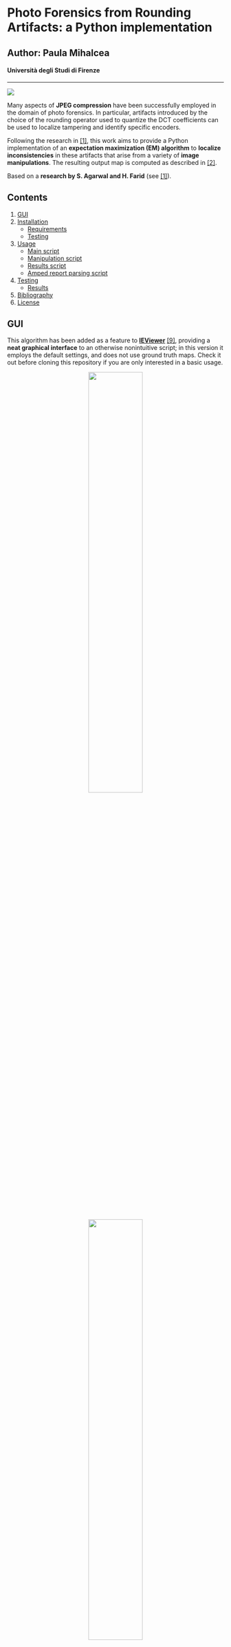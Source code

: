 # Photo Forensics from Rounding Artifacts: a Python implementation
## Author: Paula Mihalcea
#### Università degli Studi di Firenze

---

![](https://img.shields.io/github/repo-size/PaulaMihalcea/Photo-Forensics-from-Rounding-Artifacts)

Many aspects of **JPEG compression** have been successfully employed in
the domain of photo forensics. In particular, artifacts introduced by the choice of the rounding operator used to quantize the DCT coefficients can be used to localize tampering and identify specific encoders.

Following the research in [\[1\]](https://doi.org/10.1145/3369412.3395059), this work aims to provide a Python implementation of an **expectation maximization (EM) algorithm** to **localize inconsistencies** in these artifacts that arise from a variety of **image manipulations**. The resulting output map is computed as described in [\[2\]](https://doi.org/10.1109/WIFS.2017.8267641).

Based on a **research by S. Agarwal and H. Farid** (see [\[1\]](https://doi.org/10.1145/3369412.3395059)).

## Contents
1. [GUI](#gui)
2. [Installation](#installation)
    - [Requirements](#requirements)
    - [Testing](#testing)
3. [Usage](#usage)
   - [Main script](#main-script)
   - [Manipulation script](#manipulation-script)
   - [Results script](#results-script)
   - [Amped report parsing script](#amped-report-parsing-script)
4. [Testing](#testing)
   - [Results](#results)
5. [Bibliography](#bibliography)
6. [License](#license)

## GUI

This algorithm has been added as a feature to **[IEViewer](https://github.com/PaulaMihalcea/IEViewer)** [\[9\]](https://github.com/PaulaMihalcea/IEViewer), providing a **neat graphical interface** to an otherwise nonintuitive script; in this version it employs the default settings, and does not use ground truth maps. Check it out before cloning this repository if you are only interested in a basic usage.
   <p align="center"><img src="https://github.com/PaulaMihalcea/Photo-Forensics-from-Rounding-Artifacts/blob/master/screenshots/analyze_0.png" width="50%" height="50%"></p>
    <p align="center"><img src="https://github.com/PaulaMihalcea/Photo-Forensics-from-Rounding-Artifacts/blob/master/screenshots/analyze_1.png" width="50%" height="50%"></p>

## Installation

As a Python 3 application, this project has a few basic requirements in order to be up and running. In order to install them, the [`pip`](https://packaging.python.org/key_projects/#pip "pip") package installer is recommended, as it allows for the automatic installation of all requirements. Nonetheless, the latter have been listed in order to simplify an eventual manual installation.

It is assumed that Python 3 is already installed on the desired system.

1. Download the repository and navigate to its folder.

2. Install the requirements using `pip` from a terminal:

    ```
    pip install --upgrade -r requirements.txt
    ```

### Requirements

The following Python packages are required in order to run this program. Please note that versions are to be intended as minimum, or the latest compatible.

| Package | Version |
| :------------ | :------------ |
| [Python](https://www.python.org/) | 3.8 |
| [argparse](https://docs.python.org/3/library/argparse.html) | _latest_ |
| [decimal](https://docs.python.org/3/library/decimal.html) | _latest_ |
| [Matplotlib](https://matplotlib.org/) | 3.4.3 |
| [NumPy](https://numpy.org/) | 1.20.3 |
| [OpenCV](https://opencv.org/) | _latest_ |
| [os](https://docs.python.org/3/library/os.html) | _latest_ |
| [pandas](https://pandas.pydata.org/) | 1.3.3 |
| [Pillow](https://pillow.readthedocs.io/en/stable/) | 8.2.0 |
| [random](https://docs.python.org/3/library/random.html) | _latest_ |
| [scikit-learn](https://scikit-learn.org/stable/) | 1.0 |
| [sys](https://docs.python.org/3/library/sys.html) | _latest_ |
| [time](https://docs.python.org/3/library/time.html) | _latest_ |
| [tqdm](https://github.com/tqdm/tqdm) | 4.62.3 |

### Testing
This project has been written and tested using [Python 3.8](https://www.python.org/downloads/release/python-380/) on a Windows 10 Pro machine.

## Usage

### Main script

Run from a terminal specifying the path to the image to be analyzed, as follows:

```
python3 main.py "path/to/image/image_file.jpg"
```

Optional arguments:
- `--win_size`: window size in pixel (default: `64`), must be a multiple of 8;
- `--stop_threshold`: expectation-maximization algorithm stop threshold (default: `1e-3`);
- `--prob_r_b_in_c1`: expectation-maximization algorithm probability of _r_ conditioned by _b_ belonging to _C<sub>1</sub>_ (default: `0.5`);
- `--interpolate`: interpolate missing pixel values, aka NaNs generated from divisions in the EM algorithm, using the function from [\[3\]](https://stackoverflow.com/a/68558547), otherwise replace them with `0.5` (default: `False`). _Warning: slows down the program significantly_;
- `--show`: show the resulting output map (default: `True`);
- `--save`: save the resulting output map in the `results` folder (default: `False`);
- `--show_roc_plot`: show the plot of the ROC curve (default: `False`);
- `--save_roc_plot`: save the plot of the ROC curve in the `results` folder (default: `False`);
- `--show_diff_plot`: show the plot of the difference between successive estimates of template _c_ (default: `False`);
- `--save_diff_plot`: save the plot of the difference between successive estimates of template _c_ in the `results` folder (default: `False`);
- `--verbose`: show progress in terminal (default: `True`).

Example call with optional arguments:
```
python3 main.py "images/my_photo.jpg" --win_size=256 --stop_threshold=1e-2 --save=True
```

### Manipulation script

This script generates **manipulated images** and their respective **ground truth masks** from a given directory (`path/to/images/`) in four subdirectories (`path/to/images/manip_jpeg`, `path/to/images/manip_png`, `path/to/images/manip_jpeg/ground_truth` and `path/to/images/manip_png/ground_truth`), as described in [\[1\]](https://doi.org/10.1145/3369412.3395059).

Specifically, for every original image the script generates **80 manipulated images** (ground truth masks excluded), one for each:

- manipulation type:
  - **copy-move**;
  - **median filter**: 3x3 OpenCV median filter;
  - **rotation**: random rotation of 10 to 80 degrees;
  - **content-aware fill**: OpenCV `inpaint()` function [\[4\]](https://docs.opencv.org/4.5.2/d7/d8b/group__photo__inpaint.html) with Telea method [\[5\]](https://doi.org/10.1080/10867651.2004.10487596);
- **region size**: 512 px, 256 px, 128 px and 64 px;
- **JPEG quality**: a random quality chosen from each of the ranges \[60, 70\], \[71, 80\], \[81, 90\] and \[91, 100\];
- **save format**: PNG and JPEG (OpenCV `imwrite()` function [\[6\]](https://docs.opencv.org/4.5.2/d4/da8/group__imgcodecs.html#gabbc7ef1aa2edfaa87772f1202d67e0ce)).

The script can be run with:

```
python3 manipulation.py "path/to/images/"
```

### Results script

This script generates the plots shown in figures 6 and 7 of [\[1\]](https://doi.org/10.1145/3369412.3395059) (except for figure _7(d)_) using images manipulated as explained in the same paper. It can be used to either analyze images in a given directory and save the results as CSV files in a `results` subfolder, or to create the plots from existing CSV files.

Along with the figures mentioned, this code also creates three additional plots showing the mean ROC curve by dimples strength, assuming that this information is available.

In order to analyze all images and generate CSV result files, the script can be run with:

```
python3 results.py True --dir_path="path/to/images/"
```

Optional arguments:
- `--win_size`: window size in pixel (default: `64`). Agarwal & Farid use `64`, `128` and `256`, for three different sets of experiments [\[1\]](https://doi.org/10.1145/3369412.3395059).

As mentioned, the script can also be used to create plots from existing results, assuming they have been generated with the previous command and exist as CSV files in the `results` subfolder:

```
python3 results.py False --res_path="path/to/results/results_file.csv"
```

Optional arguments:
- `--show_plots`: show the results' plots (default: `True`);
- `--save_plots`: save the results' plots in the results' folder (default: `True`).

All ROC curves in this project have been calculated with a specially optimized version of the function from [\[8\]](https://stackoverflow.com/a/61323665), in order to get a fixed number of thresholds and easily calculate the average ROC curve.

### Amped report parsing script

This script parses an Amped Authenticate HTML report [\[7\]](https://ampedsoftware.com/authenticate) containing information about the dimples' strength of an image dataset, and saves its contents to a CSV file (`results/report.csv`) for easier indexing.  Only selects images containing dimples stronger than 15 with offset [0, 0] are selected.

After the creation of the CSV report, the program can be used to randomly select _n_ images for each of three dimples strength ranges, in order to provide new dataset partitions for further data insight:
- **low dimple strength**: \[15, 30\];
- **medium dimple strength**: \[31, 45\];
- **high dimple strength**: >= 45.

**Note:** This is a highly situational script, and as such has not been optimized for command line execution: variables must be inserted manually into the code before execution. It has only been included for completeness' sake.

## Testing
This project has been successfully tested on the following platforms:
- Windows 10 Pro.

All tests were generated using a dataset kindly provided by **ing. Marco Fontani** (Amped Software) through **prof. Alessandro Piva** (Università degli Studi di Firenze).

### Results

<p align="center"><img src="https://github.com/PaulaMihalcea/Photo-Forensics-from-Rounding-Artifacts/blob/master/results/results_roc_plot.png" width="130%" height="130%"></p>

**<p align="center">Average ROC & AUC by manipulation size.</p>**

<p align="center"><img src="https://github.com/PaulaMihalcea/Photo-Forensics-from-Rounding-Artifacts/blob/master/results/results_manip_type_plot.png" width="80%" height="80%"></p>
<p align="center"><img src="https://github.com/PaulaMihalcea/Photo-Forensics-from-Rounding-Artifacts/blob/master/results/legend_manip_size.png" width="40%" height="40%"></p>

**<p align="center">AUC by manipulation type.</p>**

<p align="center"><img src="https://github.com/PaulaMihalcea/Photo-Forensics-from-Rounding-Artifacts/blob/master/results/results_win_size_plot.png" width="80%" height="80%"></p>
<p align="center"><img src="https://github.com/PaulaMihalcea/Photo-Forensics-from-Rounding-Artifacts/blob/master/results/legend_manip_size.png" width="40%" height="40%"></p>

**<p align="center">AUC by EM algorithm window size.</p>**

<p align="center"><img src="https://github.com/PaulaMihalcea/Photo-Forensics-from-Rounding-Artifacts/blob/master/results/results_jpeg_quality_plot.png" width="80%" height="80%"></p>
<p align="center"><img src="https://github.com/PaulaMihalcea/Photo-Forensics-from-Rounding-Artifacts/blob/master/results/legend_manip_size.png" width="40%" height="40%"></p>

**<p align="center">AUC by JPEG quality.</p>**

<p align="center"><img src="https://github.com/PaulaMihalcea/Photo-Forensics-from-Rounding-Artifacts/blob/master/results/results_roc_dimples_lo_plot.png" width="130%" height="130%"></p>

**<p align="center">Low strength dimples average ROC & AUC by manipulation size.</p>**

<p align="center"><img src="https://github.com/PaulaMihalcea/Photo-Forensics-from-Rounding-Artifacts/blob/master/results/results_roc_dimples_md_plot.png" width="130%" height="130%"></p>

**<p align="center">Medium strength dimples average ROC & AUC by manipulation size.</p>**

<p align="center"><img src="https://github.com/PaulaMihalcea/Photo-Forensics-from-Rounding-Artifacts/blob/master/results/results_roc_dimples_hi_plot.png" width="130%" height="130%"></p>

**<p align="center">High strength dimples average ROC & AUC by manipulation size.</p>**

## Bibliography
[\[1\]](https://doi.org/10.1145/3369412.3395059) Shruti Agarwal and Hany Farid. 2020. **Photo Forensics From Rounding Artifacts.** In Proceedings of the 2020 ACM Workshop on Information Hiding and Multimedia Security (IH&MMSec '20). Association for Computing Machinery, New York, NY, USA, 103–114, DOI:[10.1145/3369412.3395059](https://doi.org/10.1145/3369412.3395059)

[\[2\]](https://doi.org/10.1109/WIFS.2017.8267641) Shruti Agarwal and Hany Farid. 2017. **Photo Forensics from JPEG Dimples.** 2017 IEEE Workshop on Information Forensics and Security (WIFS), pp. 1-6, DOI:[10.1109/WIFS.2017.8267641](https://doi.org/10.1109/WIFS.2017.8267641)

[\[3\]](https://stackoverflow.com/a/68558547) Sam De Meyer, **[interpolate missing values 2d python](https://stackoverflow.com/questions/37662180/interpolate-missing-values-2d-python)**, 2021

[\[4\]](https://docs.opencv.org/4.5.2/d7/d8b/group__photo__inpaint.html) OpenCV, **Inpainting**, OpenCV Documentation

[\[5\]](https://doi.org/10.1080/10867651.2004.10487596) Alexandru Telea, **An image inpainting technique based on the fast marching method**, Journal of graphics tools, 9(1):23–34, 2004, DOI:[10.1080/10867651.2004.10487596](https://doi.org/10.1080/10867651.2004.10487596)

[\[6\]](https://docs.opencv.org/4.5.2/d4/da8/group__imgcodecs.html#gabbc7ef1aa2edfaa87772f1202d67e0ce) OpenCV, **imwrite()**, OpenCV Documentation

[\[7\]](https://ampedsoftware.com/authenticate) Amped Software, **Amped Authenticate**, 09.2021

[\[8\]](https://stackoverflow.com/a/61323665) Flavia Giammarino, **[How to calculate TPR and FPR in Python without using sklearn?](https://stackoverflow.com/a/61323665)**, 2020

[\[9\]](https://github.com/PaulaMihalcea/IEViewer) Paula Mihalcea, **[IEViewer](https://github.com/PaulaMihalcea/IEViewer)**, 2021

## License
This work is licensed under a [Creative Commons “Attribution-NonCommercial-ShareAlike 4.0 International”](https://creativecommons.org/licenses/by-nc-sa/4.0/deed.en) license. More details are available in the [LICENSE](./LICENSE) file. All rights regarding the theory behind the EM algorithm reserved to the original paper's authors.
